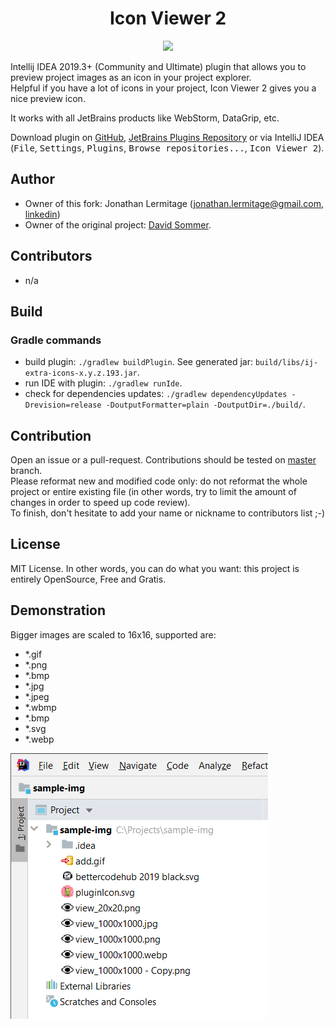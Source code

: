 <h1 align="center">
    Icon Viewer 2
</h1>

<p align="center">
    <!--a href="https://travis-ci.org/jonathanlermitage/IconViewer"><img src="https://travis-ci.org/jonathanlermitage/IconViewer.svg?branch=master"/></a-->
    <a href="https://github.com/jonathanlermitage/IconViewer/blob/master/LICENSE.txt"><img src="https://img.shields.io/github/license/jonathanlermitage/IconViewer.svg"/></a>
</p>

Intellij IDEA 2019.3+  (Community and Ultimate) plugin that allows you to preview project images as an icon in your project explorer.  
Helpful if you have a lot of icons in your project, Icon Viewer 2 gives you a nice preview icon. 
  
It works with all JetBrains products like WebStorm, DataGrip, etc.

Download plugin on [GitHub](https://github.com/jonathanlermitage/IconViewer/releases), [JetBrains Plugins Repository](https://plugins.jetbrains.com/plugin/???) or via IntelliJ IDEA (<kbd>File</kbd>, <kbd>Settings</kbd>, <kbd>Plugins</kbd>, <kbd>Browse repositories...</kbd>, <kbd>Icon Viewer 2</kbd>).

## Author

* Owner of this fork: Jonathan Lermitage (<jonathan.lermitage@gmail.com>, [linkedin](https://www.linkedin.com/in/jonathan-lermitage-092711142/))
* Owner of the original project: [David Sommer](https://github.com/davidsommer/IconViewer).

## Contributors

* n/a

## Build

### Gradle commands

* build plugin: `./gradlew buildPlugin`. See generated jar: `build/libs/ij-extra-icons-x.y.z.193.jar`.
* run IDE with plugin: `./gradlew runIde`.
* check for dependencies updates: `./gradlew dependencyUpdates -Drevision=release -DoutputFormatter=plain -DoutputDir=./build/`.

## Contribution

Open an issue or a pull-request. Contributions should be tested on [master](https://github.com/jonathanlermitage/IconViewer) branch.  
Please reformat new and modified code only: do not reformat the whole project or entire existing file (in other words, try to limit the amount of changes in order to speed up code review).  
To finish, don't hesitate to add your name or nickname to contributors list ;-)

## License

MIT License. In other words, you can do what you want: this project is entirely OpenSource, Free and Gratis.

## Demonstration

Bigger images are scaled to 16x16, supported are:

 - *.gif
 - *.png 
 - *.bmp
 - *.jpg
 - *.jpeg
 - *.wbmp
 - *.bmp
 - *.svg
 - *.webp

![screeshot](misc/screenshot.png)
